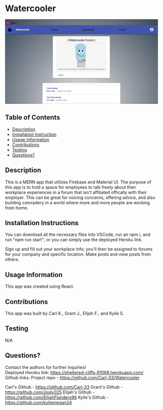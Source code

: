 # Watercooler

![Watercooler Forum](watercooler.png)

## Table of Contents

- [Description](#Description)
- [Installation Instruction](#Installation-Instructions)
- [Usage Information](#Usage-Information)
- [Contributions](#Contributions)
- [Testing](#Testing)
- [Questions?](#Questions?)

## Description

This is a MERN app that utilizes Firebase and Material UI. The purpose of this app is to hold a space for employees to talk freely about their workplace experiences in a forum that isn't affiliated offically with their employer. This can be great for voicing concerns, offering advice, and also building comradery in a world where more and more people are working from home.

## Installation Instructions

You can download all the necessary files into VSCode, run an npm i, and run "npm run start"; or you can simply use the deployed Heroku link.

Sign up and fill out your workplace info; you'll then be assigned to forums for your company and specific location. Make posts and view posts from others.

## Usage Information

This app was created using React.

## Contributions

This app was built by Carl K., Grant J., Elijah F., and Kylie S.

## Testing

N/A

## Questions?

Contact the authors for further inquiries!
<br>
Deployed Heroku link: https://sheltered-cliffs-91068.herokuapp.com/
<br>
Github links:
Project repo - https://github.com/Carl-33/Watercooler

Carl's Github - https://github.com/Carl-33
Grant's Github - https://github.com/Josly025
Elijah's Github - https://github.com/ElijahFlanders96
Kylie's Github - https://github.com/kyliemegan24
